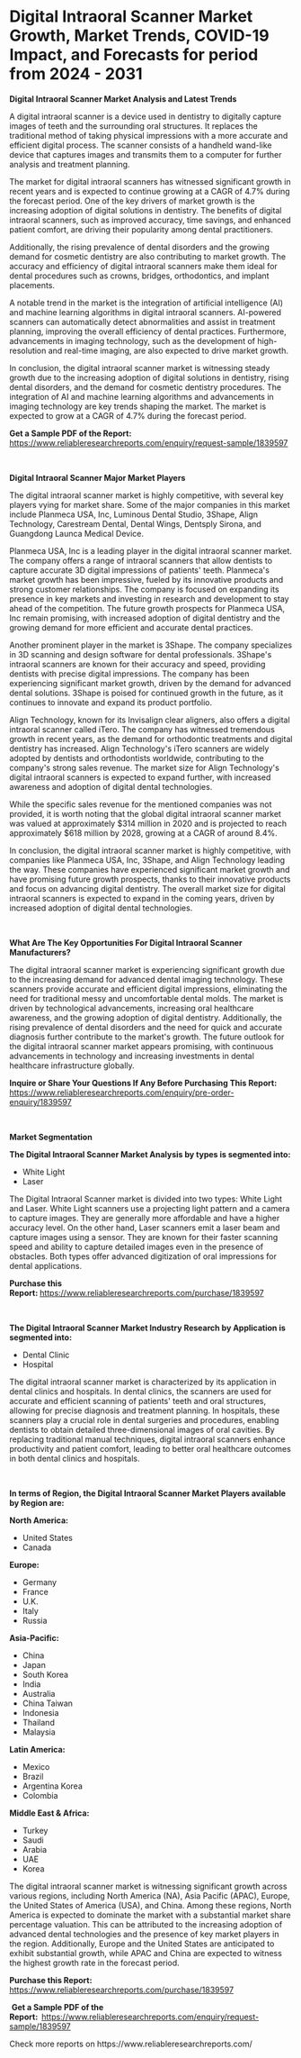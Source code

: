 <p><h1>Digital Intraoral Scanner Market Growth, Market Trends, COVID-19 Impact, and Forecasts for period from 2024 - 2031</h1></p><p><strong>Digital Intraoral Scanner Market Analysis and Latest Trends</strong></p>
<p><p>A digital intraoral scanner is a device used in dentistry to digitally capture images of teeth and the surrounding oral structures. It replaces the traditional method of taking physical impressions with a more accurate and efficient digital process. The scanner consists of a handheld wand-like device that captures images and transmits them to a computer for further analysis and treatment planning.</p><p>The market for digital intraoral scanners has witnessed significant growth in recent years and is expected to continue growing at a CAGR of 4.7% during the forecast period. One of the key drivers of market growth is the increasing adoption of digital solutions in dentistry. The benefits of digital intraoral scanners, such as improved accuracy, time savings, and enhanced patient comfort, are driving their popularity among dental practitioners.</p><p>Additionally, the rising prevalence of dental disorders and the growing demand for cosmetic dentistry are also contributing to market growth. The accuracy and efficiency of digital intraoral scanners make them ideal for dental procedures such as crowns, bridges, orthodontics, and implant placements.</p><p>A notable trend in the market is the integration of artificial intelligence (AI) and machine learning algorithms in digital intraoral scanners. AI-powered scanners can automatically detect abnormalities and assist in treatment planning, improving the overall efficiency of dental practices. Furthermore, advancements in imaging technology, such as the development of high-resolution and real-time imaging, are also expected to drive market growth.</p><p>In conclusion, the digital intraoral scanner market is witnessing steady growth due to the increasing adoption of digital solutions in dentistry, rising dental disorders, and the demand for cosmetic dentistry procedures. The integration of AI and machine learning algorithms and advancements in imaging technology are key trends shaping the market. The market is expected to grow at a CAGR of 4.7% during the forecast period.</p></p>
<p><strong>Get a Sample PDF of the Report:&nbsp;</strong> <a href="https://www.reliableresearchreports.com/enquiry/request-sample/1839597">https://www.reliableresearchreports.com/enquiry/request-sample/1839597</a></p>
<p>&nbsp;</p>
<p><strong>Digital Intraoral Scanner Major Market Players</strong></p>
<p><p>The digital intraoral scanner market is highly competitive, with several key players vying for market share. Some of the major companies in this market include Planmeca USA, Inc, Luminous Dental Studio, 3Shape, Align Technology, Carestream Dental, Dental Wings, Dentsply Sirona, and Guangdong Launca Medical Device.</p><p>Planmeca USA, Inc is a leading player in the digital intraoral scanner market. The company offers a range of intraoral scanners that allow dentists to capture accurate 3D digital impressions of patients' teeth. Planmeca's market growth has been impressive, fueled by its innovative products and strong customer relationships. The company is focused on expanding its presence in key markets and investing in research and development to stay ahead of the competition. The future growth prospects for Planmeca USA, Inc remain promising, with increased adoption of digital dentistry and the growing demand for more efficient and accurate dental practices.</p><p>Another prominent player in the market is 3Shape. The company specializes in 3D scanning and design software for dental professionals. 3Shape's intraoral scanners are known for their accuracy and speed, providing dentists with precise digital impressions. The company has been experiencing significant market growth, driven by the demand for advanced dental solutions. 3Shape is poised for continued growth in the future, as it continues to innovate and expand its product portfolio.</p><p>Align Technology, known for its Invisalign clear aligners, also offers a digital intraoral scanner called iTero. The company has witnessed tremendous growth in recent years, as the demand for orthodontic treatments and digital dentistry has increased. Align Technology's iTero scanners are widely adopted by dentists and orthodontists worldwide, contributing to the company's strong sales revenue. The market size for Align Technology's digital intraoral scanners is expected to expand further, with increased awareness and adoption of digital dental technologies.</p><p>While the specific sales revenue for the mentioned companies was not provided, it is worth noting that the global digital intraoral scanner market was valued at approximately $314 million in 2020 and is projected to reach approximately $618 million by 2028, growing at a CAGR of around 8.4%.</p><p>In conclusion, the digital intraoral scanner market is highly competitive, with companies like Planmeca USA, Inc, 3Shape, and Align Technology leading the way. These companies have experienced significant market growth and have promising future growth prospects, thanks to their innovative products and focus on advancing digital dentistry. The overall market size for digital intraoral scanners is expected to expand in the coming years, driven by increased adoption of digital dental technologies.</p></p>
<p>&nbsp;</p>
<p><strong>What Are The Key Opportunities For Digital Intraoral Scanner Manufacturers?</strong></p>
<p><p>The digital intraoral scanner market is experiencing significant growth due to the increasing demand for advanced dental imaging technology. These scanners provide accurate and efficient digital impressions, eliminating the need for traditional messy and uncomfortable dental molds. The market is driven by technological advancements, increasing oral healthcare awareness, and the growing adoption of digital dentistry. Additionally, the rising prevalence of dental disorders and the need for quick and accurate diagnosis further contribute to the market's growth. The future outlook for the digital intraoral scanner market appears promising, with continuous advancements in technology and increasing investments in dental healthcare infrastructure globally.</p></p>
<p><strong>Inquire or Share Your Questions If Any Before Purchasing This Report:</strong> <a href="https://www.reliableresearchreports.com/enquiry/pre-order-enquiry/1839597">https://www.reliableresearchreports.com/enquiry/pre-order-enquiry/1839597</a></p>
<p>&nbsp;</p>
<p><strong>Market Segmentation</strong></p>
<p><strong>The Digital Intraoral Scanner Market Analysis by types is segmented into:</strong></p>
<p><ul><li>White Light</li><li>Laser</li></ul></p>
<p><p>The Digital Intraoral Scanner market is divided into two types: White Light and Laser. White Light scanners use a projecting light pattern and a camera to capture images. They are generally more affordable and have a higher accuracy level. On the other hand, Laser scanners emit a laser beam and capture images using a sensor. They are known for their faster scanning speed and ability to capture detailed images even in the presence of obstacles. Both types offer advanced digitization of oral impressions for dental applications.</p></p>
<p><strong>Purchase this Report:&nbsp;</strong><a href="https://www.reliableresearchreports.com/purchase/1839597">https://www.reliableresearchreports.com/purchase/1839597</a></p>
<p>&nbsp;</p>
<p><strong>The Digital Intraoral Scanner Market Industry Research by Application is segmented into:</strong></p>
<p><ul><li>Dental Clinic</li><li>Hospital</li></ul></p>
<p><p>The digital intraoral scanner market is characterized by its application in dental clinics and hospitals. In dental clinics, the scanners are used for accurate and efficient scanning of patients' teeth and oral structures, allowing for precise diagnosis and treatment planning. In hospitals, these scanners play a crucial role in dental surgeries and procedures, enabling dentists to obtain detailed three-dimensional images of oral cavities. By replacing traditional manual techniques, digital intraoral scanners enhance productivity and patient comfort, leading to better oral healthcare outcomes in both dental clinics and hospitals.</p></p>
<p>&nbsp;</p>
<p><strong>In terms of Region, the Digital Intraoral Scanner Market Players available by Region are:</strong></p>
<p>
    <p> <strong> North America: </strong>
        <ul>
            <li>United States</li>
            <li>Canada</li>
        </ul>
        </p> 
    <p> <strong> Europe: </strong>
        <ul>
            <li>Germany</li>
            <li>France</li>
            <li>U.K.</li>
            <li>Italy</li>
            <li>Russia</li>
        </ul>
        </p> 
    <p> <strong> Asia-Pacific: </strong>
        <ul>
            <li>China</li>
            <li>Japan</li>
            <li>South Korea</li>
            <li>India</li>
            <li>Australia</li>
            <li>China Taiwan</li>
            <li>Indonesia</li>
            <li>Thailand</li>
            <li>Malaysia</li>
        </ul>
        </p> 
    <p> <strong> Latin America: </strong>
        <ul>
            <li>Mexico</li>
            <li>Brazil</li>
            <li>Argentina Korea</li>
            <li>Colombia</li>
        </ul>
        </p> 
    <p> <strong> Middle East & Africa: </strong>
        <ul>
            <li>Turkey</li>
            <li>Saudi</li>
            <li>Arabia</li>
            <li>UAE</li>
            <li>Korea</li>
        </ul>
    </p>
    </p>
<p><p>The digital intraoral scanner market is witnessing significant growth across various regions, including North America (NA), Asia Pacific (APAC), Europe, the United States of America (USA), and China. Among these regions, North America is expected to dominate the market with a substantial market share percentage valuation. This can be attributed to the increasing adoption of advanced dental technologies and the presence of key market players in the region. Additionally, Europe and the United States are anticipated to exhibit substantial growth, while APAC and China are expected to witness the highest growth rate in the forecast period.</p></p>
<p><strong>Purchase this Report: </strong><a href="https://www.reliableresearchreports.com/purchase/1839597">https://www.reliableresearchreports.com/purchase/1839597</a></p>
<p>&nbsp;<strong>Get a Sample PDF of the Report:&nbsp;&nbsp;</strong><a href="https://www.reliableresearchreports.com/enquiry/request-sample/1839597">https://www.reliableresearchreports.com/enquiry/request-sample/1839597</a></p>
<p><strong></strong></p>
<p>Check more reports on https://www.reliableresearchreports.com/</p>